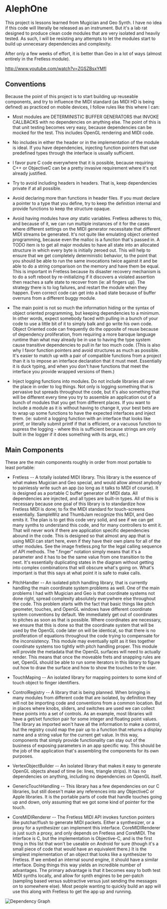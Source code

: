 AlephOne
========

This project is lessons learned from Mugician and Geo Synth.  I have no idea if this code will literally be released as an instrument.  But it's a lab rat designed to produce clean code modules that are very isolated and heavily tested.  As such, I will be resisting any attempts to let the modules start to build up unnecesary dependencies and complexity.

After only a few weeks of effort, it is better than Geo in a lot of ways (almost entirely in the Fretless module).

http://www.youtube.com/watch?v=ZGSZBsxYMfI

Conventions
-----------

Because the point of this project is to start building up reuseable components, and try to influence the MIDI standard (as MIDI HD is being defined) as practiced on mobile devices, I follow rules like this where I can:

* Most modules are DETERMINISTIC BUFFER GENERATORS that INVOKE CALLBACKS with no dependencies on anything else.  The point of this is that unit testing becomes very easy, because dependencies can be mocked for the test.  This includes OpenGL rendering and MIDI code.
* No includes in either the header or in the implementation of the module is ideal.  If you have dependencies, injecting function pointers that use predefined types through the interface is usually sufficient.

* I favor pure C code everywhere that it is possible, because requiring C++ or ObjectiveC can be a pretty invasive requirement where it's not already justified.

* Try to avoid including headers in headers.  That is, keep dependencies private if at all possible.  

* Avoid declaring more than functions in header files.  If you must declare a pointer to a type that you define, try to keep the definition internal and provide functions to keep the structure opaque.

* Avoid having modules have *any* static variables.  Fretless adheres to this, and because of it, we can run multiple instances of it for the cases where different settings on the MIDI generator necessitate that different MIDI streams be generated.  It's not quite like emulating object oriented programming, because even the malloc is a function that's passed in.  A TODO item is to get all major modules to have all state into an allocated structure in which every byte is initially zeroed out.  This will help to ensure that we get completely deterministic behavior, to the point that you should be able to run the same invocations twice against it and be able to do a string comparison on the memory and have them be equal.  This is important in Fretless because its disaster recovery mechanism is to do a soft reboot by re-initializing if it discovers a violated assertion then reaches a safe state to recover from (ie: all fingers up).  The strategy there is to log failures, and restart the module when they happen.  Even correct code can get into a bad state because of buffer overruns from a different buggy module.

* The main point is not so much the information hiding or the syntax of object oriented programming, but keeping dependencies to a minimum.  In other words, expect somebody faced with pulling in a bunch of your code to use a little bit of it to simply balk and go write his own code.  Object Oriented code can frequently do the opposite of reuse because of dependency proliferation, from requiring a more baroque language runtime than what may already be in use to having the type system cause transitive dependencies to pull in far too much code.  (This is also why I favor function pointers and avoid structures as much as possible.  It's easier to match up with a pair of compatible functions from a project than it is to impose an interface declaration that it must meet.  Essentially it is duck typing, and when you don't have functions that meet the interface you provide wrapped versions of them.)

* Inject logging functions into modules.  Do not include libraries all over the place in order to log things.  Not only is logging something that is pervasive but spreads throughout the code, but it's also something that will be different every time you try to assemble an application out of a bunch of modules that you get from different places.  If you want to include a module as it is without having to change it, your best bets are to wrap up some functions to have the expected interfaces and inject them.  (ie: submit a logging function with an interface that looks like printf, or literally submit printf if that is efficient, or a vacuous function to supress the logging - where this is sufficient because strings are only built in the logger if it does something with its args, etc.)

 

Main Components
---------------

These are the main components roughly in order from most portable to least portable:


* Fretless -- A totally isolated MIDI library. This library is the essence of what makes Mugician and Geo special, and would allow almost anybody to painlessly write such an app (so long as it talks to MIDI of course).  It is designed as a portable C buffer generator of MIDI data.  All dependencies are injected, and all types are built-in types.  All of this is necessary because one goal of this library is to standardize how Fretless MIDI is done; to fix the MIDI standard for touch-screens essentially.  SampleWiz and ThumbJam recognize this MIDI, and Geo emits it.  The plan is to get this code very solid, and see if we can get many synths to understand this code, and for many controllers to emit it.  That will never work if there are application specific dependencies abound in the code.  This is designed so that almost any app that is using MIDI can start here, even if they have their own plans for all of the other modules.  See the image fretless.png for the legal calling sequence of API methods.  The ".finger" notation simply means that it's a parameter and it has to be the same value from one transition to the next.  It's essentially duplicating states in the diagram without getting into complex combinations that will obscure what's going on.  What's important is that this says at what point it is safe to make calls.
* PitchHandler -- An isolated pitch handling library, that is currently handling the main coordinate system problems as well.  One of the main problems I had with Mugician and Geo is that coordinate systems not done right, spread complexity absolutely everywhere else throughout the code.  This problem starts with the fact that basic things like pitch geometer, touches, and OpenGL windows have different coordinate system conventions by default.  We immediately get out of coordinates to pitches as soon as that is possible.  Where coordinates are necessary, we ensure that this is done so that the coordinate system that will be used by the OpenGL code later on will be identical, so that there is no proliferation of equations throughout the code trying to compensate for the inconsistency.  This module may eventually split as it ties together coordinate systems too tightly with pitch handling proper.  This module will provide the metadata that the OpenGL surfaces will need to actually render.  This means that once the moveable frets and snapping rules are set, OpenGL should be able to run some iterators in this library to figure out how to draw the surface and how to show the touches to the user.

* TouchMaping -- An isolated library for mapping pointers to some kind of touch object to finger identifiers.   

* ControlRegistry -- A library that is being planned.  When bringing in many modules from different code that are isolated, by definition they will not be importing code and conventions from a common location.  But in places where knobs, sliders, and switches are used we can collect these points into a set of controls.  As an example, most libraries will have a get/set function pair for some integer and floating point values.  The library as imported won't have all the information to make a control, but the registry could map the pair up to a function that returns a display name and a string value for the current get value.  In this way, components that simply provide functionality can stay out of the business of exposing parameters in an app specific way.  This should be the job of the application that's assembling the components for its own purposes.

* VertexObjectBuilder -- An isolated library that makes it easy to generate OpenGL objects ahead of time (ie: lines, triangle strips).  It has no dependencies on anything, including no dependencies on OpenGL itself.

* GenericTouchHandling -- This library has a few dependencies on our C libraries, but still doesn't make any references into any ObjectiveC or Apple libraries.  It is the portable parts of code that handle touches going up and down, only assuming that we got some kind of pointer for the touch.

* CoreMIDIRenderer -- The Fretless MIDI API invokes function pointers like putchar/flush to generate MIDI packets.  Either a synthesizer, or a proxy for a synthesizer can implement this interface.  CoreMIDIRenderer is just such a proxy, and only depends on Fretless and CoreMIDI.  The interface is C, but the implementation is Objective-C, and is the first thing in this list that won't be useable on Android for sure (though it's a small piece of code that would have an equivalent there.) It is the simplest implementation of an object that looks like a synthesizer to Fretless.  If we embed an internal sound engine, it should have a similar interface.  Doing things this way yields an incredible number of advantages.  The primary advantage is that it becomes easy to both test MIDI synths locally, and allow for synth engines to be per-patch (sampling based versus subtractive versus just sending the messages on to somewhere else).  Most people wanting to quickly build an app will use this along with Fretless to get the app up and running.

![Dependency Graph](AlephOne/blob/master/dependencies.png)

 
